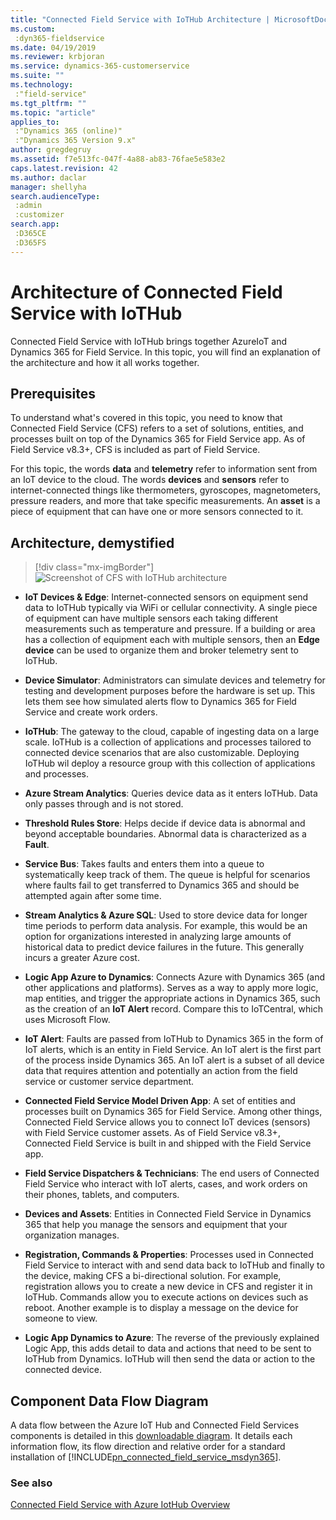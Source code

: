 ```yaml
---
title: "Connected Field Service with IoTHub Architecture | MicrosoftDocs"
ms.custom: 
 :dyn365-fieldservice
ms.date: 04/19/2019
ms.reviewer: krbjoran
ms.service: dynamics-365-customerservice
ms.suite: ""
ms.technology: 
 :"field-service"
ms.tgt_pltfrm: ""
ms.topic: "article"
applies_to: 
 :"Dynamics 365 (online)"
 :"Dynamics 365 Version 9.x"
author: gregdegruy
ms.assetid: f7e513fc-047f-4a88-ab83-76fae5e583e2
caps.latest.revision: 42
ms.author: daclar
manager: shellyha
search.audienceType: 
 :admin
 :customizer
search.app: 
 :D365CE
 :D365FS
---
```


# Architecture of Connected Field Service with IoTHub

Connected Field Service with IoTHub brings together AzureIoT and Dynamics 365 for Field Service. In this topic, you will find an explanation of the architecture and how it all works together.

## Prerequisites

To understand what's covered in this topic, you need to know that Connected Field Service (CFS) refers to a set of solutions, entities, and processes built on top of the Dynamics 365 for Field Service app. As of Field Service v8.3+, CFS is included as part of Field Service.

For this topic, the words **data** and **telemetry** refer to information sent from an IoT device to the cloud. The words **devices** and **sensors** refer to internet-connected things like thermometers, gyroscopes, magnetometers, pressure readers, and more that take specific measurements. An **asset** is a piece of equipment that can have one or more sensors connected to it.  

## Architecture, demystified

> [!div class="mx-imgBorder"]
> ![Screenshot of CFS with IoTHub architecture](./media/cfs-iothub-architecture.png)

- **IoT Devices & Edge**: Internet-connected sensors on equipment send data to IoTHub typically via WiFi or cellular connectivity. A single piece of equipment can have multiple sensors each taking different measurements such as temperature and pressure. If a building or area has a collection of equipment each with multiple sensors, then an **Edge device** can be used to organize them and broker telemetry sent to IoTHub.

- **Device Simulator**: Administrators can simulate devices and telemetry for testing and development purposes before the hardware is set up. This lets them see how simulated alerts flow to Dynamics 365 for Field Service and create work orders.

- **IoTHub**: The gateway to the cloud, capable of ingesting data on a large scale. IoTHub is a collection of applications and processes tailored to connected device scenarios that are also customizable. Deploying IoTHub wil deploy a resource group with this collection of applications and processes.

- **Azure Stream Analytics**: Queries device data as it enters IoTHub. Data only passes through and is not stored.

- **Threshold Rules Store**: Helps decide if device data is abnormal and beyond acceptable boundaries. Abnormal data is characterized as a **Fault**.

- **Service Bus**: Takes faults and enters them into a queue to systematically keep track of them. The queue is helpful for scenarios where faults fail to get transferred to Dynamics 365 and should be attempted again after some time.

- **Stream Analytics & Azure SQL**: Used to store device data for longer time periods to perform data analysis. For example, this would be an option for organizations interested in analyzing large amounts of historical data to predict device failures in the future. This generally incurs a greater Azure cost.

- **Logic App Azure to Dynamics**: Connects Azure with Dynamics 365 (and other applications and platforms). Serves as a way to apply more logic, map entities, and trigger the appropriate actions in Dynamics 365, such as the creation of an **IoT Alert** record. Compare this to IoTCentral, which uses Microsoft Flow.

- **IoT Alert**: Faults are passed from IoTHub to Dynamics 365 in the form of IoT alerts, which is an entity in Field Service. An IoT alert is the first part of the process inside Dynamics 365. An IoT alert is a subset of all device data that requires attention and potentially an action from the field service or customer service department.

- **Connected Field Service Model Driven App**: A set of entities and processes built on Dynamics 365 for Field Service. Among other things, Connected Field Service allows you to connect IoT devices (sensors) with Field Service customer assets. As of Field Service v8.3+, Connected Field Service is built in and shipped with the Field Service app.

- **Field Service Dispatchers & Technicians**: The end users of Connected Field Service who interact with IoT alerts, cases, and work orders on their phones, tablets, and computers.

- **Devices and Assets**: Entities in Connected Field Service in Dynamics 365 that help you manage the sensors and equipment that your organization manages.

- **Registration, Commands & Properties**: Processes used in Connected Field Service to interact with and send data back to IoTHub and finally to the device, making CFS a bi-directional solution. For example, registration allows you to create a new device in CFS and register it in IoTHub. Commands allow you to execute actions on devices such as reboot. Another example is to display a message on the device for someone to view.

- **Logic App Dynamics to Azure**: The reverse of the previously explained Logic App, this adds detail to data and actions that need to be sent to IoTHub from Dynamics. IoTHub will then send the data or action to the connected device.


## Component Data Flow Diagram  
 A data flow between the Azure IoT Hub and Connected Field Services components is detailed in this [downloadable diagram](http://download.microsoft.com/download/3/A/7/3A744B76-3E04-49F5-A30B-938400CEB73E/AzureIoTCfsDataFlowDiagram.jpg). It details each information flow, its flow direction and relative order for a standard installation of [!INCLUDE[pn_connected_field_service_msdyn365](../../includes/pn-connected-field-service-msdyn365.md)].  

### See also

[Connected Field Service with Azure IotHub Overview](https://docs.microsoft.com/en-us/dynamics365/customer-engagement/field-service/developer/connected-field-service-developer-guide)